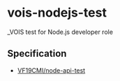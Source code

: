 # vois-nodejs-test
_VOIS test for Node.js developer role

## Specification
* [VF19CMI/node-api-test](https://github.com/VF19CMI/node-api-test)
